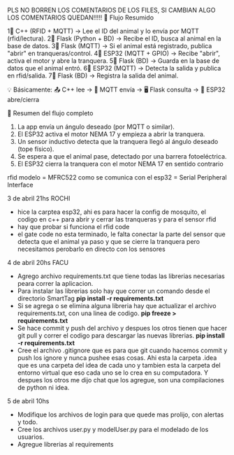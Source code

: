 PLS NO BORREN LOS COMENTARIOS DE LOS FILES, SI CAMBIAN ALGO LOS COMENTARIOS QUEDAN!!!!!
📌 Flujo Resumido

1⃣ C++ (RFID + MQTT) → Lee el ID del animal y lo envía por MQTT (rfid/lectura).
2⃣ Flask (Python + BD) → Recibe el ID, busca al animal en la base de datos.
3⃣ Flask (MQTT) → Si el animal está registrado, publica "abrir" en tranqueras/control.
4⃣ ESP32 (MQTT + GPIO) → Recibe "abrir", activa el motor y abre la tranquera.
5⃣ Flask (BD) → Guarda en la base de datos que el animal entró.
6⃣ ESP32 (MQTT) → Detecta la salida y publica en rfid/salida.
7⃣ Flask (BD) → Registra la salida del animal.

💡 Básicamente:
📤 C++ lee → 📡 MQTT envía → 🖥 Flask consulta → 🚪 ESP32 abre/cierra

🧠 Resumen del flujo completo
1.	La app envía un ángulo deseado (por MQTT o similar).
2.	El ESP32 activa el motor NEMA 17 y empieza a abrir la tranquera.
3.	Un sensor inductivo detecta que la tranquera llegó al ángulo deseado (tope físico).
4.	Se espera a que el animal pase, detectado por una barrera fotoeléctrica.
5.	El ESP32 cierra la tranquera con el motor NEMA 17 en sentido contrario

rfid 
    modelo = MFRC522
    como se comunica con el esp32 = Serial Peripheral Interface 


3 de abril 21hs ROCHI
- hice la carptea esp32, ahi es para hacer la config de mosquito, el codigo en c++ 
para abrir y cerrar las tranqueras y para el sensor rfid
- hay que probar si funciona el rfid code
- el gate code no esta terminado, le falta conectar la parte del sensor que detecta que 
el animal ya paso y que se cierre la tranquera pero necesitamos perobarlo en directo con 
los sensores 

4 de abril 20hs FACU
- Agrego archivo requirements.txt que tiene todas las librerias necesarias peara correr 
la aplicacion. 
- Para instalar las librerias solo hay que correr un comando desde el directorio SmartTag
    **pip install -r requirements.txt**
- Si se agrega o se elimina alguna libreria hay que actualizar el archivo requirements.txt, 
con una linea de codigo. **pip freeze > requirements.txt** 
- Se hace commit y push del archivo y despues los otros tienen que hacer git pull y correr 
el codigo para descargar las nuevas librerias. **pip install -r requirements.txt**
- Cree el archivo .gitignore que es para que git cuando hacemos commit y push los ignore y 
nunca pushee esas cosas. Ahi esta la carpeta .idea que es una carpeta del idea de cada uno 
y tambien esta la carpeta del entorno virtual que eso cada uno se lo crea en su computadora.
Y despues los otros me dijo chat que los agregue, son una compilaciones de python ni idea.

5 de abril 10hs
- Modifique los archivos de login para que quede mas prolijo, con alertas y todo.
- Cree los archivos user.py y modelUser.py para el modelado de los usuarios.
- Agregue librerias al requirements
 